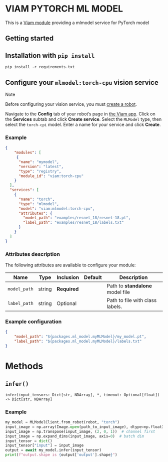 # VIAM PYTORCH ML MODEL 

This is a [Viam module](https://docs.viam.com/extend/modular-resources/) providing a mlmodel service for PyTorch model

## Getting started


## Installation with `pip install` 

```
pip install -r requirements.txt
```

## Configure your `mlmodel:torch-cpu` vision service

> [!NOTE]  
> Before configuring your vision service, you must [create a robot](https://docs.viam.com/manage/fleet/robots/#add-a-new-robot).

Navigate to the **Config** tab of your robot’s page in [the Viam app](https://app.viam.com/). Click on the **Services** subtab and click **Create service**. Select the `MLModel` type, then select the `torch-cpi` model. Enter a name for your service and click **Create**.

### Example


```json
{
    "modules": [
     {
      "name": "mymodel",
      "version": "latest",
      "type": "registry",
      "module_id": "viam:torch-cpu"
    }
  ],
  "services": [
    {
      "name": "torch",
      "type": "mlmodel",
      "model": "viam:mlmodel:torch-cpu",
      "attributes": {
        "model_path": "examples/resnet_18/resnet-18.pt", 
        "label_path": "examples/resnet_18/labels.txt"
      }
    }
  ]
}
```


### Attributes description

The following attributes are available to configure your module:


| Name         | Type   | Inclusion    | Default | Description                       |
| ------------ | ------ | ------------ | ------- | --------------------------------- |
| `model_path` | string | **Required** |         | Path to **standalone** model file |
| `label_path` | string | Optional     |         | Path to file with class labels.   |

### Example configuration

```json
{
    "model_path": "${packages.ml_model.myMLModel}/my_model.pt", 
    "label_path": "${packages.ml_model.myMLModel}/labels.txt"
}
```


# Methods
## `infer()`
```
infer(input_tensors: Dict[str, NDArray], *, timeout: Optional[float]) -> Dict[str, NDArray]
```

### Example

```python
my_model = MLModelClient.from_robot(robot, "torch")
input_image = np.array(Image.open(path_to_input_image), dtype=np.float32)
input_image = np.transpose(input_image, (2, 0, 1))  # channel first
input_image = np.expand_dims(input_image, axis=0)  # batch dim
input_tensor = dict()
input_tensor["input"] = input_image
output = await my_model.infer(input_tensor)
print(f"output.shape is {output['output'].shape}")
```
